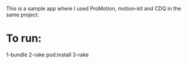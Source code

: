 This is a sample app where I used ProMotion, motion-kit and CDQ in the same project. 

To run:
========================================================
1-bundle
2-rake pod:install
3-rake
